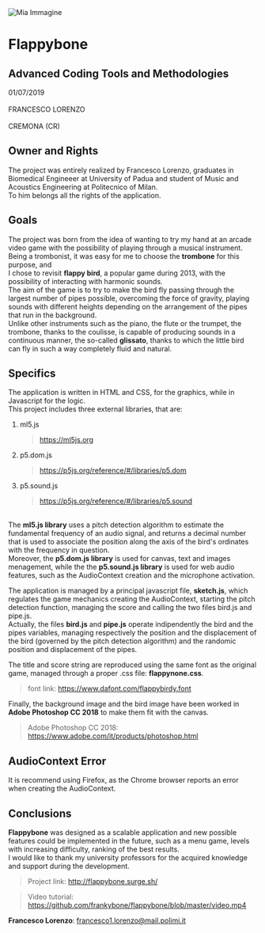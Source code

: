 <img src="https://cdn.cogecolive.com/prod-20180515/generic_1526397738636915_ori.jpeg" alt="Mia Immagine">

<h1>Flappybone</h1>

<h2>Advanced Coding Tools and Methodologies</h2>

<p>01/07/2019 <br>
  <br>FRANCESCO LORENZO <br>
  <br>CREMONA (CR)
</p>

<h2>Owner and Rights</h2>
<p>
The project was entirely realized by Francesco Lorenzo, graduates in Biomedical Engineeer at University of Padua and student of Music and Acoustics Engineering at Politecnico of Milan. <br>
To him belongs all the rights of the application.
</p>
 
<h2>Goals</h2>
<p>
The project was born from the idea of wanting to try my hand at an arcade video game with the possibility of playing through a musical instrument.
Being a trombonist, it was easy for me to choose the <b>trombone</b> for this purpose, and <br> I chose to revisit <b>flappy bird</b>, a popular game during 2013, with the possibility of interacting with harmonic sounds.<br>
The aim of the game is to try to make the bird fly passing through the largest number of pipes possible, overcoming the force of gravity, playing sounds with different heights depending on the arrangement of the pipes that run in the background.<br>
Unlike other instruments such as the piano, the flute or the trumpet, the trombone, thanks to the coulisse, is capable of producing sounds in a continuous manner, the so-called <b>glissato</b>, thanks to which the little bird can fly in such a way
completely fluid and natural.
</p>

<h2>Specifics</h2>

<p>
The application is written in HTML and CSS, for the graphics, while in Javascript for the logic. <br>
  This project includes three external libraries, that are: <br>
  
  <ol>
	<li>ml5.js</li>
		<blockquote>
			<a href="https://ml5js.org" >
			https://ml5js.org
			</a>
		</blockquote>
	<li>p5.dom.js</li>
		<blockquote>
			<a href="https://p5js.org/reference/#/libraries/p5.dom" >
			https://p5js.org/reference/#/libraries/p5.dom
			</a>
		</blockquote>
	<li>p5.sound.js</li>
		<blockquote>
			<a href="https://p5js.org/reference/#/libraries/p5.sound" >
			https://p5js.org/reference/#/libraries/p5.sound
			</a>
		</blockquote>
</ol>
  
  <br>The <b>ml5.js library</b> uses a pitch detection algorithm
to estimate the fundamental frequency of an audio signal, and returns a decimal number that is used to associate
the position along the axis of the bird's ordinates with the frequency in question. <br>
Moreover, the <b>p5.dom.js library</b> is used for canvas, text and images menagement, while the the <b>p5.sound.js library</b> is used for web audio features, such as the AudioContext creation and the microphone activation.

The application is managed by a principal javascript file, <b>sketch.js</b>, which regulates the game mechanics creating the AudioContext, starting the pitch detection function, managing the score and calling the two files bird.js and pipe.js.<br>
Actually, the files <b>bird.js</b> and <b>pipe.js</b> operate indipendently the bird and the pipes variables, managing respectively the position and the displacement of the bird (governed by the pitch detection algorithm) and the randomic position and displacement of the pipes.

The title and score string are reproduced using the same font as the original game,
managed through a proper .css file: <b>flappynone.css</b>.
	<blockquote>
		font link:
		<a href="https://www.dafont.com/flappybirdy.font" >
			https://www.dafont.com/flappybirdy.font
		</a>
	</blockquote>

Finally, the background image and the bird image have been worked in <b>Adobe Photoshop CC 2018</b> to make them fit with the canvas.
	<blockquote>
		Adobe Photoshop CC 2018:
		<a href="https://www.adobe.com/it/products/photoshop.html" >
			https://www.adobe.com/it/products/photoshop.html
		</a>
	</blockquote>
</p>

<h2>AudioContext Error</h2>

<p>
It is recommend using Firefox, as the Chrome browser reports an error when creating the AudioContext.
</p>

<h2>Conclusions</h2>

<b>Flappybone</b> was designed as a scalable application and new possible features could be implemented in the future, such as a menu game, levels with increasing difficulty, ranking of the best results. <br>
I would like to thank my university professors for the acquired knowledge and support during the development.
<blockquote>
		Project link:
		<a href="http://flappybone.surge.sh/" >
			http://flappybone.surge.sh/
		</a>
	</blockquote>
<blockquote>
		Video tutorial:
		<a href="https://github.com/frankybone/flappybone/blob/master/video.mp4" >
			https://github.com/frankybone/flappybone/blob/master/video.mp4
		</a>
	</blockquote>
<b>Francesco Lorenzo</b>: <a href="francesco1.lorenzo@mail.polimi.it">
				francesco1.lorenzo@mail.polimi.it</a>
</p>
